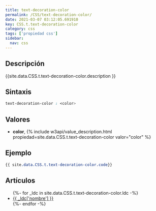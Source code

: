 ```yaml
---
title: text-decoration-color
permalink: /CSS/text-decoration-color/
date: 2021-03-07 03:12:05.691910
key: CSS.t.text-decoration-color
category: css
tags: ['propiedad css']
sidebar: 
  nav: css
---
```


## Descripción
{{site.data.CSS.t.text-decoration-color.description }}

## Sintaxis
~~~css
text-decoration-color : <color>
~~~

## Valores
* **color**,  {% include w3api/value_description.html propiedad=site.data.CSS.t.text-decoration-color valor="color" %}

## Ejemplo
~~~css
{{ site.data.CSS.t.text-decoration-color.code}}
~~~

## Artículos
<ul>
{%- for _ldc in site.data.CSS.t.text-decoration-color.ldc -%}
   <li>
       <a href="{{_ldc['url'] }}">{{ _ldc['nombre'] }}</a>
   </li>
{%- endfor -%}
</ul>
